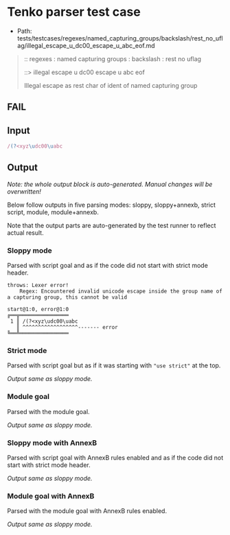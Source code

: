 # Tenko parser test case

- Path: tests/testcases/regexes/named_capturing_groups/backslash/rest_no_uflag/illegal_escape_u_dc00_escape_u_abc_eof.md

> :: regexes : named capturing groups : backslash : rest no uflag
>
> ::> illegal escape u dc00 escape u abc eof
>
> Illegal escape as rest char of ident of named capturing group

## FAIL

## Input

`````js
/(?<xyz\udc00\uabc
`````

## Output

_Note: the whole output block is auto-generated. Manual changes will be overwritten!_

Below follow outputs in five parsing modes: sloppy, sloppy+annexb, strict script, module, module+annexb.

Note that the output parts are auto-generated by the test runner to reflect actual result.

### Sloppy mode

Parsed with script goal and as if the code did not start with strict mode header.

`````
throws: Lexer error!
    Regex: Encountered invalid unicode escape inside the group name of a capturing group, this cannot be valid

start@1:0, error@1:0
╔══╦════════════════
 1 ║ /(?<xyz\udc00\uabc
   ║ ^^^^^^^^^^^^^^^^^^------- error
╚══╩════════════════

`````

### Strict mode

Parsed with script goal but as if it was starting with `"use strict"` at the top.

_Output same as sloppy mode._

### Module goal

Parsed with the module goal.

_Output same as sloppy mode._

### Sloppy mode with AnnexB

Parsed with script goal with AnnexB rules enabled and as if the code did not start with strict mode header.

_Output same as sloppy mode._

### Module goal with AnnexB

Parsed with the module goal with AnnexB rules enabled.

_Output same as sloppy mode._
